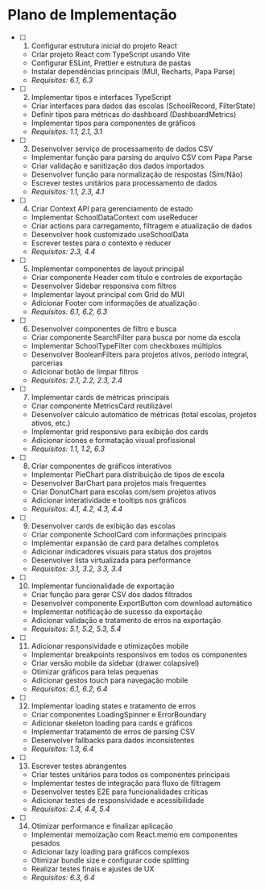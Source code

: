 # Plano de Implementação

- [ ] 1. Configurar estrutura inicial do projeto React
  - Criar projeto React com TypeScript usando Vite
  - Configurar ESLint, Prettier e estrutura de pastas
  - Instalar dependências principais (MUI, Recharts, Papa Parse)
  - _Requisitos: 6.1, 6.3_

- [ ] 2. Implementar tipos e interfaces TypeScript
  - Criar interfaces para dados das escolas (SchoolRecord, FilterState)
  - Definir tipos para métricas do dashboard (DashboardMetrics)
  - Implementar tipos para componentes de gráficos
  - _Requisitos: 1.1, 2.1, 3.1_

- [ ] 3. Desenvolver serviço de processamento de dados CSV
  - Implementar função para parsing do arquivo CSV com Papa Parse
  - Criar validação e sanitização dos dados importados
  - Desenvolver função para normalização de respostas (Sim/Não)
  - Escrever testes unitários para processamento de dados
  - _Requisitos: 1.1, 2.3, 4.1_

- [ ] 4. Criar Context API para gerenciamento de estado
  - Implementar SchoolDataContext com useReducer
  - Criar actions para carregamento, filtragem e atualização de dados
  - Desenvolver hook customizado useSchoolData
  - Escrever testes para o contexto e reducer
  - _Requisitos: 2.3, 4.4_

- [ ] 5. Implementar componentes de layout principal
  - Criar componente Header com título e controles de exportação
  - Desenvolver Sidebar responsiva com filtros
  - Implementar layout principal com Grid do MUI
  - Adicionar Footer com informações de atualização
  - _Requisitos: 6.1, 6.2, 6.3_

- [ ] 6. Desenvolver componentes de filtro e busca
  - Criar componente SearchFilter para busca por nome da escola
  - Implementar SchoolTypeFilter com checkboxes múltiplos
  - Desenvolver BooleanFilters para projetos ativos, período integral, parcerias
  - Adicionar botão de limpar filtros
  - _Requisitos: 2.1, 2.2, 2.3, 2.4_

- [ ] 7. Implementar cards de métricas principais
  - Criar componente MetricsCard reutilizável
  - Desenvolver cálculo automático de métricas (total escolas, projetos ativos, etc.)
  - Implementar grid responsivo para exibição dos cards
  - Adicionar ícones e formatação visual profissional
  - _Requisitos: 1.1, 1.2, 6.3_

- [ ] 8. Criar componentes de gráficos interativos
  - Implementar PieChart para distribuição de tipos de escola
  - Desenvolver BarChart para projetos mais frequentes
  - Criar DonutChart para escolas com/sem projetos ativos
  - Adicionar interatividade e tooltips nos gráficos
  - _Requisitos: 4.1, 4.2, 4.3, 4.4_

- [ ] 9. Desenvolver cards de exibição das escolas
  - Criar componente SchoolCard com informações principais
  - Implementar expansão de card para detalhes completos
  - Adicionar indicadores visuais para status dos projetos
  - Desenvolver lista virtualizada para performance
  - _Requisitos: 3.1, 3.2, 3.3, 3.4_

- [ ] 10. Implementar funcionalidade de exportação
  - Criar função para gerar CSV dos dados filtrados
  - Desenvolver componente ExportButton com download automático
  - Implementar notificação de sucesso da exportação
  - Adicionar validação e tratamento de erros na exportação
  - _Requisitos: 5.1, 5.2, 5.3, 5.4_

- [ ] 11. Adicionar responsividade e otimizações mobile
  - Implementar breakpoints responsivos em todos os componentes
  - Criar versão mobile da sidebar (drawer colapsível)
  - Otimizar gráficos para telas pequenas
  - Adicionar gestos touch para navegação mobile
  - _Requisitos: 6.1, 6.2, 6.4_

- [ ] 12. Implementar loading states e tratamento de erros
  - Criar componentes LoadingSpinner e ErrorBoundary
  - Adicionar skeleton loading para cards e gráficos
  - Implementar tratamento de erros de parsing CSV
  - Desenvolver fallbacks para dados inconsistentes
  - _Requisitos: 1.3, 6.4_

- [ ] 13. Escrever testes abrangentes
  - Criar testes unitários para todos os componentes principais
  - Implementar testes de integração para fluxo de filtragem
  - Desenvolver testes E2E para funcionalidades críticas
  - Adicionar testes de responsividade e acessibilidade
  - _Requisitos: 2.4, 4.4, 5.4_

- [ ] 14. Otimizar performance e finalizar aplicação
  - Implementar memoização com React.memo em componentes pesados
  - Adicionar lazy loading para gráficos complexos
  - Otimizar bundle size e configurar code splitting
  - Realizar testes finais e ajustes de UX
  - _Requisitos: 6.3, 6.4_